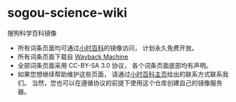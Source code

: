 # sogou-science-wiki
搜狗科学百科镜像

* 所有词条页面均可通过[小时百科](https://wuli.wiki/assets/sogou/)的镜像访问， 计划永久免费开放。
* 所有词条页面下载自 [Wayback Machine](https://web.archive.org/web/*/baike.sogou.com/kexue*)
* 全部词条页面采用 CC-BY-SA 3.0 协议， 各个词条页面底部均有声明。
* 如果您想继续帮助维护这些页面， 请通过[小时百科主页](https://wuli.wiki)给出的联系方式联系我们。 当然，您也可以在遵循协议的前提下使用这个仓库创建自己的镜像服务器。
